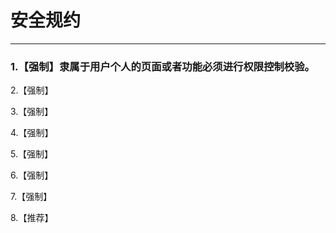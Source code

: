 # 安全规约
---

### 1.【强制】隶属于用户个人的页面或者功能必须进行权限控制校验。

2.【强制】

3.【强制】

4.【强制】

5.【强制】

6.【强制】

7.【强制】

8.【推荐】
